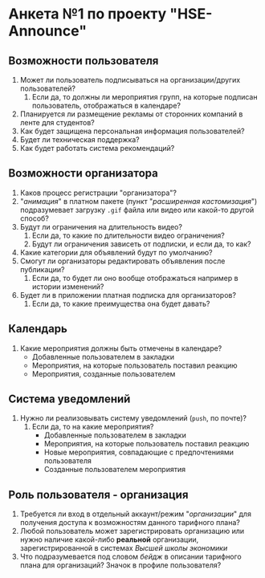 # Анкета №1 по проекту "HSE-Announce"

## Возможности пользователя

1. Может ли пользователь подписываться на организации/других пользователей?
   1. Если да, то должны ли мероприятия групп, на которые подписан пользователь, отображаться в календаре?
2. Планируется ли размещение рекламы от сторонних компаний в ленте для студентов?
3. Как будет защищена персональная информация пользователей?
4. Будет ли техническая поддержка?
5. Как будет работать система рекомендаций? 

## Возможности организатора

1. Каков процесс регистрации "организатора"?
2. "*анимация*" в платном пакете (пункт "*расширенная кастомизация*") подразумевает загрузку `.gif` файла или видео или какой-то другой способ?
3. Будут ли ограничения на длительность видео?
   1. Если да, то какие по длительности видео ограничения?
   2. Будут ли ограничения зависеть от подписки, и если да, то как?
4. Какие категории для объявлений будут по умолчанию?
5. Смогут ли организаторы редактировать объявления после публикации? 
   1. Если да, то будет ли оно вообще отображаться например в истории изменений?
6. Будет ли в приложении платная подписка для организаторов? 
   1. Если да, то какие преимущества она будет давать?

## Календарь

1. Какие мероприятия должны быть отмечены в календаре?
   - Добавленные пользователем в закладки
   - Мероприятия, на которые пользователь поставил реакцию
   - Мероприятия, созданные пользователем

## Система уведомлений

1. Нужно ли реализовывать систему уведомлений (`push`, по почте)?
   1. Если да, то на какие мероприятия?
      - Добавленные пользователем в закладки
      - Мероприятия, на которые пользователь поставил реакцию
      - Новые мероприятия, совпадающие с предпочтениями пользователя
      - Созданные пользователем мероприятия

## Роль пользователя - организация

1. Требуется ли вход в отдельный аккаунт/режим "*организации*" для получения доступа к возможностям данного тарифного плана?
2. Любой пользователь может зарегистрировать организацию или нужно наличие какой-либо **реальной** организации, зарегистрированной в системах *Высшей школы экономики*
3. Что подразумевается под словом *бейдж* в описании тарифного плана для организаций? Значок в профиле пользователя?
